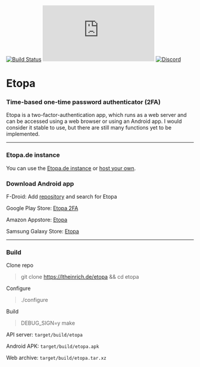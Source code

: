 [![Build Status](https://ltheinrich.de/etopa/workflows/CI/badge.svg)](https://ltheinrich.de/etopa/actions?query=workflow%3ACI)
[![Matrix](https://img.shields.io/matrix/etopa:matrix.org?label=Matrix)](https://matrix.to/#/!SuZAJrFcmgupnUNURc:matrix.org?via=matrix.org)
[![Discord](https://img.shields.io/discord/694617177717735457?label=Discord)](https://discord.gg/ZWFNBgR)

# Etopa
### Time-based one-time password authenticator (2FA)
Etopa is a two-factor-authentication app, which runs as a web server and can be accessed using a web browser or using an Android app.
I would consider it stable to use, but there are still many functions yet to be implemented.

<hr>

### Etopa<span></span>.de instance
You can use the [Etopa.de instance](https://etopa.de/) or [host your own](https://github.com/ltheinrich/etopa/wiki/Install-server).

### Download Android app
F-Droid: Add [repository](https://fdroid.ltheinrich.de/fdroid/repo/?fingerprint=B90FC7691EC5BE977DCBBCB18C3984C794CCAFA5BB8712ED2D64F9FD8703B636) and search for Etopa

Google Play Store: [Etopa 2FA](https://play.google.com/store/apps/details?id=de.ltheinrich.etopa)

Amazon Appstore: [Etopa](https://www.amazon.com/gp/mas/dl/android?p=de.ltheinrich.etopa)

Samsung Galaxy Store: [Etopa](https://apps.samsung.com/gear/appDetail.as?appId=de.ltheinrich.etopa)

<hr>

### Build
Clone repo
> git clone https://ltheinrich.de/etopa && cd etopa

Configure
> ./configure

Build
> DEBUG_SIGN=y make

API server: `target/build/etopa`

Android APK: `target/build/etopa.apk`

Web archive: `target/build/etopa.tar.xz`
